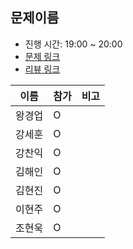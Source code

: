 ## 문제이름
- 진행 시간: 19:00 ~ 20:00
- [문제 링크](https://programmers.co.kr/learn/courses/30/lessons/12973)
- [리뷰 링크]()

|이름|참가|비고|
|-----|------|-----|
|왕경업|O||
|강세훈|O||
|강찬익|O||
|김해인|O||
|김현진|O||
|이현주|O||
|조현욱|O||
